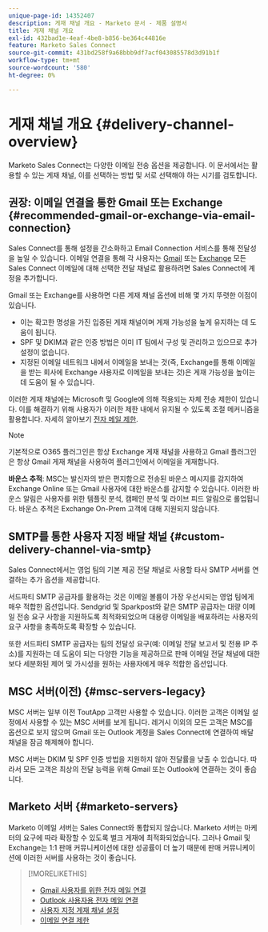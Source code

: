 ```yaml
---
unique-page-id: 14352407
description: 게재 채널 개요 - Marketo 문서 - 제품 설명서
title: 게재 채널 개요
exl-id: 432bad1e-4eaf-4be8-b856-be364c44816e
feature: Marketo Sales Connect
source-git-commit: 431bd258f9a68bbb9df7acf043085578d3d91b1f
workflow-type: tm+mt
source-wordcount: '580'
ht-degree: 0%

---
```


# 게재 채널 개요 {#delivery-channel-overview}

Marketo Sales Connect는 다양한 이메일 전송 옵션을 제공합니다. 이 문서에서는 활용할 수 있는 게재 채널, 이를 선택하는 방법 및 서로 선택해야 하는 시기를 검토합니다.

## 권장: 이메일 연결을 통한 Gmail 또는 Exchange {#recommended-gmail-or-exchange-via-email-connection}

Sales Connect를 통해 설정을 간소화하고 Email Connection 서비스를 통해 전달성을 높일 수 있습니다. 이메일 연결을 통해 각 사용자는 [Gmail](/help/marketo/product-docs/marketo-sales-connect/email-plugins/gmail/email-connection-for-gmail-users.md) 또는 [Exchange](/help/marketo/product-docs/marketo-sales-connect/email-plugins/msc-for-outlook/email-connection-for-outlook-users.md) 모든 Sales Connect 이메일에 대해 선택한 전달 채널로 활용하려면 Sales Connect에 계정을 추가합니다.

Gmail 또는 Exchange를 사용하면 다른 게재 채널 옵션에 비해 몇 가지 뚜렷한 이점이 있습니다.

* 이는 확고한 명성을 가진 입증된 게재 채널이며 게재 가능성을 높게 유지하는 데 도움이 됩니다.
* SPF 및 DKIM과 같은 인증 방법은 이미 IT 팀에서 구성 및 관리하고 있으므로 추가 설정이 없습니다.
* 지정된 이메일 네트워크 내에서 이메일을 보내는 것(즉, Exchange를 통해 이메일을 받는 회사에 Exchange 사용자로 이메일을 보내는 것)은 게재 가능성을 높이는 데 도움이 될 수 있습니다.

이러한 게재 채널에는 Microsoft 및 Google에 의해 적용되는 자체 전송 제한이 있습니다. 이를 해결하기 위해 사용자가 이러한 제한 내에서 유지될 수 있도록 조절 메커니즘을 활용합니다. 자세히 알아보기 [전자 메일 제한](/help/marketo/product-docs/marketo-sales-connect/email/email-delivery/email-connection-throttling.md).

>[!NOTE]
>
>기본적으로 O365 플러그인은 항상 Exchange 게재 채널을 사용하고 Gmail 플러그인은 항상 Gmail 게재 채널을 사용하여 플러그인에서 이메일을 게재합니다.

**바운스 추적**: MSC는 발신자의 받은 편지함으로 전송된 바운스 메시지를 감지하여 Exchange Online 또는 Gmail 사용자에 대한 바운스를 감지할 수 있습니다. 이러한 바운스 알림은 사용자를 위한 템플릿 분석, 캠페인 분석 및 라이브 피드 알림으로 롤업됩니다. 바운스 추적은 Exchange On-Prem 고객에 대해 지원되지 않습니다.

## SMTP를 통한 사용자 지정 배달 채널 {#custom-delivery-channel-via-smtp}

Sales Connect에서는 영업 팀의 기본 제공 전달 채널로 사용할 타사 SMTP 서버를 연결하는 추가 옵션을 제공합니다.

서드파티 SMTP 공급자를 활용하는 것은 이메일 볼륨이 가장 우선시되는 영업 팀에게 매우 적합한 옵션입니다. Sendgrid 및 Sparkpost와 같은 SMTP 공급자는 대량 이메일 전송 요구 사항을 지원하도록 최적화되었으며 대용량 이메일을 배포하려는 사용자의 요구 사항을 충족하도록 확장할 수 있습니다.

또한 서드파티 SMTP 공급자는 팀의 전달성 요구(예: 이메일 전달 보고서 및 전용 IP 주소)를 지원하는 데 도움이 되는 다양한 기능을 제공하므로 판매 이메일 전달 채널에 대한 보다 세분화된 제어 및 가시성을 원하는 사용자에게 매우 적합한 옵션입니다.

## MSC 서버(이전) {#msc-servers-legacy}

MSC 서버는 일부 이전 ToutApp 고객만 사용할 수 있습니다. 이러한 고객은 이메일 설정에서 사용할 수 있는 MSC 서버를 보게 됩니다. 레거시 이외의 모든 고객은 MSC를 옵션으로 보지 않으며 Gmail 또는 Outlook 계정을 Sales Connect에 연결하여 배달 채널을 잠금 해제해야 합니다.

MSC 서버는 DKIM 및 SPF 인증 방법을 지원하지 않아 전달률을 낮출 수 있습니다. 따라서 모든 고객은 최상의 전달 능력을 위해 Gmail 또는 Outlook에 연결하는 것이 좋습니다.

## Marketo 서버 {#marketo-servers}

Marketo 이메일 서버는 Sales Connect와 통합되지 않습니다. Marketo 서버는 마케터의 요구에 따라 확장할 수 있도록 벌크 게재에 최적화되었습니다. 그러나 Gmail 및 Exchange는 1:1 판매 커뮤니케이션에 대한 성공률이 더 높기 때문에 판매 커뮤니케이션에 이러한 서버를 사용하는 것이 좋습니다.

>[!MORELIKETHIS]
>
>* [Gmail 사용자를 위한 전자 메일 연결](/help/marketo/product-docs/marketo-sales-connect/email-plugins/gmail/email-connection-for-gmail-users.md)
>* [Outlook 사용자용 전자 메일 연결](/help/marketo/product-docs/marketo-sales-connect/email-plugins/msc-for-outlook/email-connection-for-outlook-users.md)
>* [사용자 지정 게재 채널 설정](/help/marketo/product-docs/marketo-sales-connect/email/email-delivery/setting-up-a-custom-delivery-channel.md)
>* [이메일 연결 제한](/help/marketo/product-docs/marketo-sales-connect/email/email-delivery/email-connection-throttling.md)
